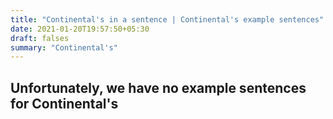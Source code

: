 ```yaml
---
title: "Continental's in a sentence | Continental's example sentences"
date: 2021-01-20T19:57:50+05:30
draft: falses
summary: "Continental's"
---
```

## Unfortunately, we have no example sentences for Continental's                 
